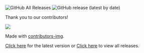 <img alt="GitHub All Releases" src="https://img.shields.io/github/downloads/heyitsrobert/BackReminder/total?style=for-the-badge"> <img alt="GitHub release (latest by date)" src="https://img.shields.io/github/v/release/heyitsrobert/BackReminder?style=for-the-badge">


Thank you to our contributors!

<a href="https://github.com/heyitsrobert/BackReminder/graphs/contributors">
  <img src="https://contributors-img.firebaseapp.com/image?repo=heyitsrobert/BackReminder" />
</a>

Made with [contributors-img](https://contributors-img.firebaseapp.com).

[Click here](https://github.com/heyitsrobert/BackReminder/releases/download/v1.2/BackReminder-v1.2-Installer.exe) for the latest version or [Click here](https://github.com/heyitsrobert/BackReminder/releases) to view all releases.
